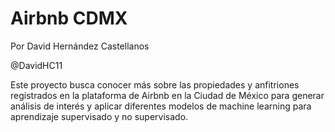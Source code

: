 # Airbnb CDMX

Por David Hernández Castellanos

@DavidHC11

Este proyecto busca conocer más sobre las propiedades y anfitriones registrados en la plataforma de Airbnb en la Ciudad de México para generar análisis de interés y aplicar diferentes modelos de machine learning para aprendizaje supervisado y no supervisado.
